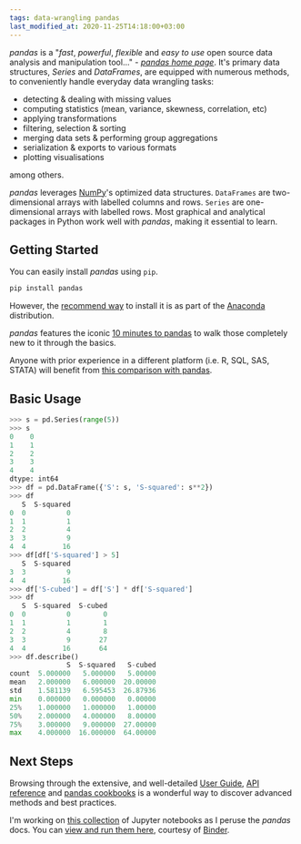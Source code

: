 ```yaml
---
tags: data-wrangling pandas
last_modified_at: 2020-11-25T14:18:00+03:00
---
```

*pandas* is a "*fast*, *powerful*, *flexible* and *easy to use* open source data analysis and manipulation tool..." - *[pandas home page][1]*. It's primary data structures, *Series* and *DataFrames*, are equipped with numerous methods, to conveniently handle everyday data wrangling tasks:

- detecting & dealing with missing values
- computing statistics (mean, variance, skewness, correlation, etc)
- applying transformations
- filtering, selection & sorting
- merging data sets & performing group aggregations
- serialization & exports to various formats
- plotting visualisations

among others.

*pandas* leverages [NumPy][12]'s optimized data structures. `DataFrames` are two-dimensional arrays with labelled columns and rows. `Series` are one-dimensional arrays with labelled rows. Most graphical and analytical packages in Python work well with *pandas*, making it essential to learn.

## Getting Started

You can easily install *pandas* using `pip`.

```bash
pip install pandas
```

However, the [recommend way][2] to install it is as part of the [Anaconda][3] distribution.

*pandas* features the iconic [10 minutes to pandas][4] to walk those completely new to it through the basics.

Anyone with prior experience in a different platform (i.e. R, SQL, SAS, STATA) will benefit from [this comparison with pandas][5].

## Basic Usage

```python
>>> s = pd.Series(range(5))
>>> s
0    0
1    1
2    2
3    3
4    4
dtype: int64
>>> df = pd.DataFrame({'S': s, 'S-squared': s**2})
>>> df
   S  S-squared
0  0          0
1  1          1
2  2          4
3  3          9
4  4         16
>>> df[df['S-squared'] > 5]
   S  S-squared
3  3          9
4  4         16
>>> df['S-cubed'] = df['S'] * df['S-squared']
>>> df
   S  S-squared  S-cubed
0  0          0        0
1  1          1        1
2  2          4        8
3  3          9       27
4  4         16       64
>>> df.describe()
              S  S-squared   S-cubed
count  5.000000   5.000000   5.00000
mean   2.000000   6.000000  20.00000
std    1.581139   6.595453  26.87936
min    0.000000   0.000000   0.00000
25%    1.000000   1.000000   1.00000
50%    2.000000   4.000000   8.00000
75%    3.000000   9.000000  27.00000
max    4.000000  16.000000  64.00000
```

## Next Steps

Browsing through the extensive, and well-detailed [User Guide][6], [API reference][7] and [pandas cookbooks][8] is a wonderful way to discover advanced methods and best practices.

I'm working on [this collection][9] of Jupyter notebooks as I peruse the *pandas* docs. You can [view and run them here][10], courtesy of [Binder][11].

[1]: https://pandas.pydata.org
[2]: https://pandas.pydata.org/docs/getting_started/install.html
[3]: https://docs.continuum.io/anaconda/
[4]: https://pandas.pydata.org/docs/getting_started/10min.html
[5]: https://pandas.pydata.org/docs/getting_started/comparison/index.html
[6]: https://pandas.pydata.org/docs/user_guide/index.html
[7]: https://pandas.pydata.org/docs/reference/index.html
[8]: https://pandas.pydata.org/docs/user_guide/cookbook.html
[9]: https://github.com/Tim-Abwao/learning-pandas
[10]: https://mybinder.org/v2/gh/Tim-Abwao/learning-pandas/HEAD
[11]: https://mybinder.org
[12]: https://numpy.org
